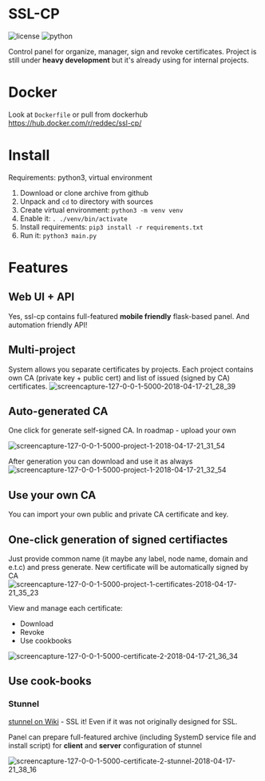 # SSL-CP

![license](https://img.shields.io/github/license/reddec/ssl-cp.svg) ![python](https://img.shields.io/badge/python-3%2B-yellow.svg)

Control panel for organize, manager, sign and revoke certificates.
Project is still under **heavy development** but it's already using for internal projects.

# Docker

Look at `Dockerfile` or pull from dockerhub https://hub.docker.com/r/reddec/ssl-cp/

# Install

Requirements: python3, virtual environment

1. Download or clone archive from github
2. Unpack and `cd` to directory with sources
3. Create virtual environment: `python3 -m venv venv`
4. Enable it: `. ./venv/bin/activate`
5. Install requirements: `pip3 install -r requirements.txt`
6. Run it: `python3 main.py`

# Features

## Web UI + API

Yes, ssl-cp contains full-featured **mobile friendly** flask-based panel.
And automation friendly API!

## Multi-project

System allows you separate certificates by projects. Each project contains own CA (private key + public cert) and list of issued (signed by CA) certificates.
![screencapture-127-0-0-1-5000-2018-04-17-21_28_39](https://user-images.githubusercontent.com/6597086/38889188-97beed0e-4286-11e8-9278-16d05be3ac9e.png)
## Auto-generated CA
One click for generate self-signed CA. In roadmap - upload your own

![screencapture-127-0-0-1-5000-project-1-2018-04-17-21_31_54](https://user-images.githubusercontent.com/6597086/38889235-c43d9240-4286-11e8-87d4-8fd5c3e582c5.png)

After generation you can download and use it as always
![screencapture-127-0-0-1-5000-project-1-2018-04-17-21_32_54](https://user-images.githubusercontent.com/6597086/38889281-e9275b22-4286-11e8-86fd-3bd688ee07c4.png)
## Use your own CA

You can import your own public and private CA certificate and key.

## One-click generation of signed certifiactes

Just provide common name (it maybe any label, node name, domain and e.t.c) and press generate.
New certificate will be automatically signed by CA
![screencapture-127-0-0-1-5000-project-1-certificates-2018-04-17-21_35_23](https://user-images.githubusercontent.com/6597086/38889377-40f8d524-4287-11e8-93f0-7d2dc6ab116b.png)

View and manage each certificate:

* Download
* Revoke
* Use cookbooks

![screencapture-127-0-0-1-5000-certificate-2-2018-04-17-21_36_34](https://user-images.githubusercontent.com/6597086/38889448-6eb22f10-4287-11e8-80fb-ace95704a7cf.png)

## Use cook-books

### Stunnel

[stunnel on Wiki](https://en.wikipedia.org/wiki/Stunnel) - SSL it! Even if it was not originally designed for SSL.

Panel can prepare full-featured archive (including SystemD service file and install script) for **client** and **server** configuration of stunnel

![screencapture-127-0-0-1-5000-certificate-2-stunnel-2018-04-17-21_38_16](https://user-images.githubusercontent.com/6597086/38889526-a8538228-4287-11e8-82d2-3f34f9e1adf0.png)
